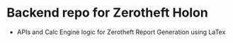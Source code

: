 # Backend repo for Zerotheft Holon
* APIs and Calc Engine logic for Zerotheft Report Generation using LaTex
